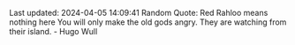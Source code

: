 Last updated: 2024-04-05 14:09:41
Random Quote: Red Rahloo means nothing here  You will only make the old gods angry.  They are watching from their island.  -  Hugo Wull